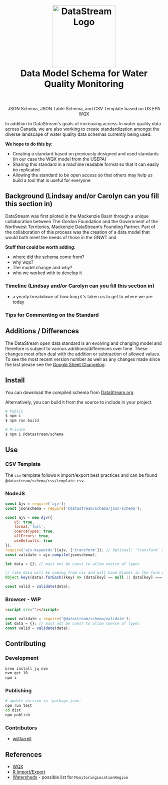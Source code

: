 <h1 align="center">
  <img src="https://raw.githubusercontent.com/gordonfn/datastream-schema/master/docs/images/datastream.svg?token=AAIL2PBZU46OCA3XH2SPQBS5VNRQW" alt="DataStream Logo" width="200">
  <br/>
  Data Model Schema for Water Quality Monitoring
  <br/>
  <br/>
</h1>

<p align="center">JSON Schema, JSON Table Schema, and CSV Template based on US EPA WQX</p>

<p align="center">
  <!--<a href="https://github.com/gordonfn/datastream-wqx"><img src="https://img.shields.io/github/stars/gordonfn/datastream-wqx.svg?style=social&label=Stars" alt="Stars" /></a>-->
  <!--<a href="https://www.npmjs.com/package/datastream-wqx"><img src="https://img.shields.io/npm/v/datastream-wqx.svg" alt="npm version"></a>-->
  <!--<a href="https://www.npmjs.com/package/datastream-wqx"><img src="https://img.shields.io/npm/dm/datastream-wqx.svg" alt="npm downloads"></a>-->
  <!--<a href="https://www.npmjs.com/package/datastream-wqx"><img src="https://img.shields.io/npm/l/datastream-wqx.svg" alt="npm license" /></a>-->
</p>

In addition to DataStream's goals of increasing access to water quality data across Canada, we are also working to create standardization amongst the diverse landscape of water quality data schemas currently being used. 

**We hope to do this by:**
* Creating a standard based on previously designed and used standards (in our case the WQX model from the USEPA)
* Sharing this standard in a machine readable format so that it can easily be replicated
* Allowing the standard to be open access so that others may help us build a tool that is useful for everyone

## Background (Lindsay and/or Carolyn can you fill this section in)

DataStream was first piloted in the Mackenzie Basin through a unique collaboration between The Gordon Foundation and the Government of the Northwest Territories, Mackenzie DataStream’s Founding Partner. Part of the collaboration of this process was the creation of a data model that would both meet the needs of those in the GNWT and 

**Stuff that could be worth adding:**
* where did the schema come from?
* why wqx?
* The model change and why?
* who we worked with to develop it

### Timeline (Lindsay and/or Carolyn can you fill this section in)
* a yearly breakdown of how long it's taken us to get to where we are today

### Tips for Commenting on the Standard


## Additions / Differences
The DataStream open data standard is an evolving and changing model and therefore is subject to various additions/differences over time. These changes most often deal with the addition or subtraction of allowed values. To see the most recent version number as well as any changes made since the last please see the [Google Sheet Changelog](https://docs.google.com/spreadsheets/d/1gau2kMxcXiBu1ZdqpT-DO4zrRLNNzo8Ez32pweOYpro#gid=37982279).

## Install
You can download the compiled schema from [DataStream.org](www.datastream.org/cdn/json-schema.json).

Alternatively, you can build it from the source to include in your project.

```bash
# Public
$ npm i
$ npm run build

# Private
$ npm i @datastream/schema
```

## Use
### CSV Template
The `csv` template follows `R` import/export best practices and can be found `@datastream/schema/csv/template.csv`.

### NodeJS
```javascript
const Ajv = require('ajv');
const jsonschema = require('@datastream/schema/json-schema');

const ajv = new Ajv({
    v5: true,
    format:'full',
    coerceTypes: true,
    allErrors: true,
    useDefaults: true
});
require('ajv-keywords')(ajv, ['transform']); // Optional: `transform` removes strictness surrounding value character case.
const validate = ajv.compile(jsonschema);

let data = {}; // must not be const to allow coerce of types

// like data will be coming from csv and will have blanks in the form of empty string
Object.keys(data).forEach((key) => (data[key] == null || data[key] === '') && delete data[key]);

const valid = validate(data);
```

### Browser - WIP
```html
<script src=""></script>
```
```js
const validate = require('@datastream/schema/validate');
let data = {}; // must not be const to allow coerce of types
const valid = validate(data);
```

## Contributing

### Development
```bash
brew install jq nvm
nvm get 10
npm i
```

### Publishing
```bash
# update version in `package.json`
npm run test
cd dist
npm publish
```

### Contributors
- [willfarrell](https://github.com/willfarrell)

## References
- [WQX](https://github.com/gordonfn/wqx)
- [R Import/Export](https://cran.r-project.org/doc/manuals/r-release/R-data.html)
- [Watersheds](https://open.canada.ca/data/en/dataset/dc639a40-8893-11e0-96ca-6cf049291510) - possible list for `MonitoringLocationRegion`

